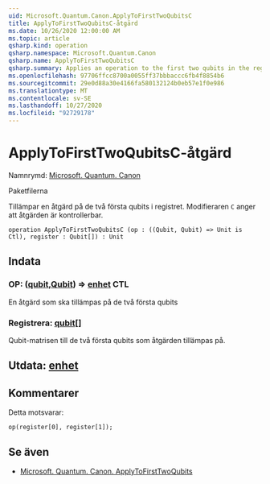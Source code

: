 ```yaml
---
uid: Microsoft.Quantum.Canon.ApplyToFirstTwoQubitsC
title: ApplyToFirstTwoQubitsC-åtgärd
ms.date: 10/26/2020 12:00:00 AM
ms.topic: article
qsharp.kind: operation
qsharp.namespace: Microsoft.Quantum.Canon
qsharp.name: ApplyToFirstTwoQubitsC
qsharp.summary: Applies an operation to the first two qubits in the register. The modifier `C` indicates that the operation is controllable.
ms.openlocfilehash: 97706ffcc8700a0055ff37bbbaccc6fb4f8854b6
ms.sourcegitcommit: 29e0d88a30e4166fa580132124b0eb57e1f0e986
ms.translationtype: MT
ms.contentlocale: sv-SE
ms.lasthandoff: 10/27/2020
ms.locfileid: "92729178"
---
```

# <a name="applytofirsttwoqubitsc-operation"></a>ApplyToFirstTwoQubitsC-åtgärd

Namnrymd: [Microsoft. Quantum. Canon](xref:Microsoft.Quantum.Canon)

Paketfilerna [](https://nuget.org/packages/)


Tillämpar en åtgärd på de två första qubits i registret.
Modifieraren `C` anger att åtgärden är kontrollerbar.

```qsharp
operation ApplyToFirstTwoQubitsC (op : ((Qubit, Qubit) => Unit is Ctl), register : Qubit[]) : Unit
```


## <a name="input"></a>Indata

### <a name="op--qubitqubit--unit-ctl"></a>OP: ([qubit](xref:microsoft.quantum.lang-ref.qubit),[Qubit](xref:microsoft.quantum.lang-ref.qubit)) => [enhet](xref:microsoft.quantum.lang-ref.unit) CTL

En åtgärd som ska tillämpas på de två första qubits


### <a name="register--qubit"></a>Registrera: [qubit](xref:microsoft.quantum.lang-ref.qubit)[]

Qubit-matrisen till de två första qubits som åtgärden tillämpas på.



## <a name="output--unit"></a>Utdata: [enhet](xref:microsoft.quantum.lang-ref.unit)



## <a name="remarks"></a>Kommentarer

Detta motsvarar:

```qsharp
op(register[0], register[1]);
```

## <a name="see-also"></a>Se även

- [Microsoft. Quantum. Canon. ApplyToFirstTwoQubits](xref:Microsoft.Quantum.Canon.ApplyToFirstTwoQubits)